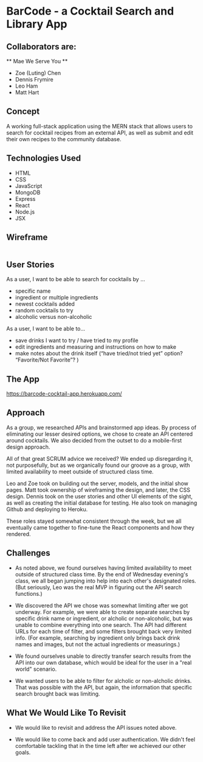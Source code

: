 # BarCode - a Cocktail Search and Library App

## Collaborators are:

** Mae We Serve You **

- Zoe (Luting) Chen
- Dennis Frymire
- Leo Ham
- Matt Hart

## Concept

A working full-stack application using the MERN stack that allows users to search for cocktail recipes from an external API, as well as submit and edit their own recipes to the community database.

## Technologies Used

- HTML
- CSS
- JavaScript
- MongoDB
- Express
- React
- Node.js
- JSX

## Wireframe

<img src="https://github.com/dfrymire79/project-3-cocktail-app/blob/dev/public/wireframe-project-3.png?raw=true" alt text="wire frame">

## User Stories

As a user, I want to be able to search for cocktails by …

- specific name
- ingredient or multiple ingredients
- newest cocktails added
- random cocktails to try
- alcoholic versus non-alcoholic

As a user, I want to be able to…

- save drinks I want to try / have tried to my profile
- edit ingredients and measuring and instructions on how to make
- make notes about the drink itself (“have tried/not tried yet” option? “Favorite/Not Favorite”? )

## The App

https://barcode-cocktail-app.herokuapp.com/

## Approach

As a group, we researched APIs and brainstormed app ideas. By process of eliminating our lesser desired options, we chose to create an API centered around cocktails. We also decided from the outset to do a mobile-first design approach.

All of that great SCRUM advice we received? We ended up disregarding it, not purposefully, but as we organically found our groove as a group, with limited availability to meet outside of structured class time. 

Leo and Zoe took on building out the server, models, and the initial show pages. Matt took ownership of wireframing the design, and later, the CSS design. Dennis took on the user stories and other UI elements of the sight, as well as creating the initial database for testing. He also took on managing Github and deploying to Heroku.

These roles stayed somewhat consistent through the week, but we all eventually came together to fine-tune the React components and how they rendered.

## Challenges

- As noted above, we found ourselves having limited availability to meet outside of structured class time. By the end of Wednesday evening's class, we all began jumping into help into each other's designated roles. (But seriously, Leo was the real MVP in figuring out the API search functions.)

- We discovered the API we chose was somewhat limiting after we got underway. For example, we were able to create separate searches by specific drink name or ingredient, or alcholic or non-alcoholic, but was unable to combine everything into one search. The API had different URLs for each time of filter, and some filters brought back very limited info. (For example, searching by ingredient only brings back drink names and images, but not the actual ingredients or measurings.) 

- We found ourselves unable to directly transfer search results from the API into our own database, which would be ideal for the user in a "real world" scenario. 

- We wanted users to be able to filter for alcholic or non-alcholic drinks. That was possible with the API, but again, the information that specific search brought back was limiting.

## What We Would Like To Revisit

- We would like to revisit and address the API issues noted above.

- We would like to come back and add user authentication. We didn't feel comfortable tackling that in the time left after we achieved our other goals. 



